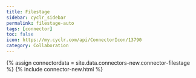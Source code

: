 ```yaml
---
title: Filestage
sidebar: cyclr_sidebar
permalink: filestage-auto
tags: [connector]
toc: false
icon: https://my.cyclr.com/api/ConnectorIcon/13790
category: Collaboration
---
```

{% assign connectordata = site.data.connectors-new.connector-filestage %}
{% include connector-new.html %}	